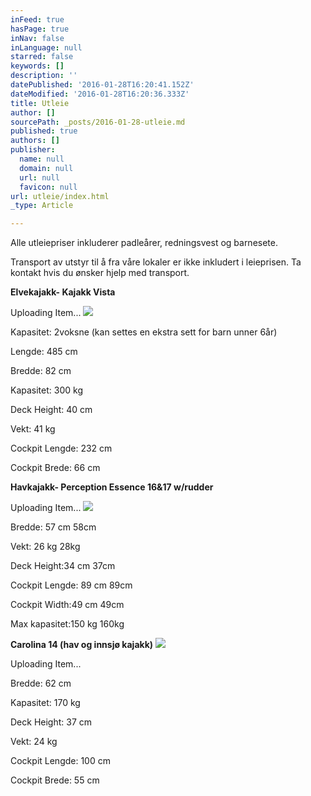 ```yaml
---
inFeed: true
hasPage: true
inNav: false
inLanguage: null
starred: false
keywords: []
description: ''
datePublished: '2016-01-28T16:20:41.152Z'
dateModified: '2016-01-28T16:20:36.333Z'
title: Utleie
author: []
sourcePath: _posts/2016-01-28-utleie.md
published: true
authors: []
publisher:
  name: null
  domain: null
  url: null
  favicon: null
url: utleie/index.html
_type: Article

---
```

Alle utleiepriser inkluderer padleårer, redningsvest og
barnesete. 

Transport av utstyr til å fra våre lokaler er ikke inkludert i
leieprisen. Ta kontakt hvis du ønsker hjelp med transport.

**Elvekajakk-
Kajakk Vista**

Uploading Item...
![](https://the-grid-user-content.s3-us-west-2.amazonaws.com/fc2e4f9f-ce82-48cd-a926-d0f7b9b6cbe9.jpg)

Kapasitet: 2voksne (kan settes en ekstra sett for barn unner 6år)  

Lengde: 485 cm 

Bredde: 82 cm 

Kapasitet: 300 kg 

Deck Height: 40 cm 

Vekt: 41 kg

Cockpit Lengde: 232 cm

Cockpit Brede: 66 cm

**Havkajakk- Perception Essence 16&17 w/rudder**

Uploading Item...
![](https://the-grid-user-content.s3-us-west-2.amazonaws.com/a1905aca-ae10-4c6a-860f-67240bfac680.jpg)

Bredde: 57 cm                           58cm

Vekt: 26 kg                                 28kg

Deck Height:34 cm               37cm

Cockpit Lengde: 89 cm       89cm

Cockpit Width:49 cm         49cm

Max kapasitet:150 kg         160kg

**Carolina 14 (hav og innsjø kajakk)**
![](https://imgflo.herokuapp.com/graph/vahj1ThiexotieMo/f423231afc4cad097ed2364a45ccb469/passthrough.jpg?height=500&input=https%3A%2F%2Fs3-us-west-2.amazonaws.com%2Fthe-grid-img%2Fp%2F4a4c0cc83a230ff5bb557afe59387ce7b893cd27.jpg&width=750)

Uploading Item...

Bredde: 62 cm 

Kapasitet: 170 kg 

Deck Height: 37 cm 

Vekt: 24 kg

Cockpit Lengde: 100 cm

Cockpit Brede: 55 cm